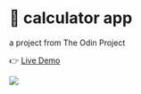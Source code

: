 # 🌱 calculator app

a project from The Odin Project

👉 [Live Demo](https://thanh-luan-nguyen.github.io/calculator-app/)

<img src="https://github.com/thanh-luan-nguyen/thanh-luan-nguyen/blob/main/project_preview_gifs/theOdinProject/etch-a-sketch.gif"/>
